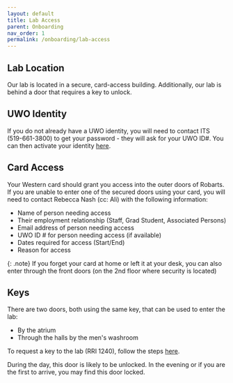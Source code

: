 ```yaml
---
layout: default
title: Lab Access
parent: Onboarding
nav_order: 1
permalink: /onboarding/lab-access
---
```

## Lab Location
Our lab is located in a secure, card-access building. Additionally, our lab is
behind a door that requires a key to unlock.

## UWO Identity
If you do not already have a UWO identity, you will need to contact ITS 
(519-661-3800) to get your password - they will ask for your UWO ID#. 
You can then activate your identity 
[here](https://identity.uwo.ca/activate-hr;jsessionid=C843C01692B7B246356C75B4F1E2C9D4?0).

## Card Access
Your Western card should grant you access into the outer doors of Robarts. If 
you are unable to enter one of the secured doors using your card, you will need
to contact Rebecca Nash (cc: Ali) with the following information:

* Name of person needing access
* Their employment relationship (Staff, Grad Student, Associated Persons)
* Email address of person needing access
* UWO ID # for person needing access (if available)
* Dates required for access (Start/End)
* Reason for access

{: .note}
If you forget your card at home or left it at your desk, you can also enter 
through the front doors (on the 2nd floor where security is located)

## Keys
There are two doors, both using the same key, that can be used to enter the lab: 
* By the atrium
* Through the halls by the men's washroom 

To request a key to the lab (RRI 1240), follow the steps 
[here](https://www.uwo.ca/fm/client_services/keys.html).

During the day, this door is likely to be unlocked. In the evening or if you are
the first to arrive, you may find this door locked.